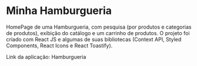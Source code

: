 # Minha Hamburgueria

HomePage de uma Hamburgueria, com pesquisa (por produtos e categorias de produtos), exibição do catálogo e um carrinho de produtos. O projeto foi criado com React JS e algumas de suas bibliotecas (Context API, Styled Components, React Icons e React Toastify).

Link da aplicação: Hamburgueria
